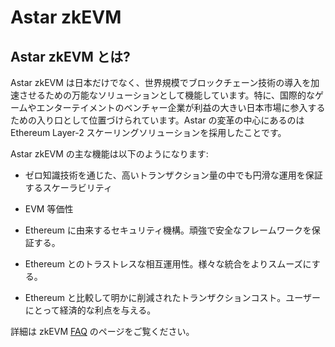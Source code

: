 # Astar zkEVM

## Astar zkEVM とは?

Astar zkEVM は日本だけでなく、世界規模でブロックチェーン技術の導入を加速させるための万能なソリューションとして機能しています。特に、国際的なゲームやエンターテイメントのベンチャー企業が利益の大きい日本市場に参入するための入り口として位置づけられています。Astar の変革の中心にあるのは Ethereum Layer-2 スケーリングソリューションを採用したことです。

Astar zkEVM の主な機能は以下のようになります:

- ゼロ知識技術を通じた、高いトランザクション量の中でも円滑な運用を保証するスケーラビリティ

- EVM 等価性
- Ethereum に由来するセキュリティ機構。頑強で安全なフレームワークを保証する。
- Ethereum とのトラストレスな相互運用性。様々な統合をよりスムーズにする。
- Ethereum と比較して明かに削減されたトランザクションコスト。ユーザーにとって経済的な利点を与える。

詳細は zkEVM [FAQ](/learn/zkEVM/faq.md) のページをご覧ください。

